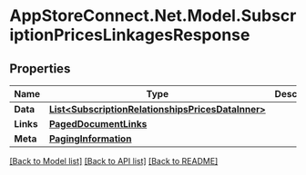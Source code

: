 # AppStoreConnect.Net.Model.SubscriptionPricesLinkagesResponse

## Properties

Name | Type | Description | Notes
------------ | ------------- | ------------- | -------------
**Data** | [**List&lt;SubscriptionRelationshipsPricesDataInner&gt;**](SubscriptionRelationshipsPricesDataInner.md) |  | 
**Links** | [**PagedDocumentLinks**](PagedDocumentLinks.md) |  | 
**Meta** | [**PagingInformation**](PagingInformation.md) |  | [optional] 

[[Back to Model list]](../README.md#documentation-for-models) [[Back to API list]](../README.md#documentation-for-api-endpoints) [[Back to README]](../README.md)

